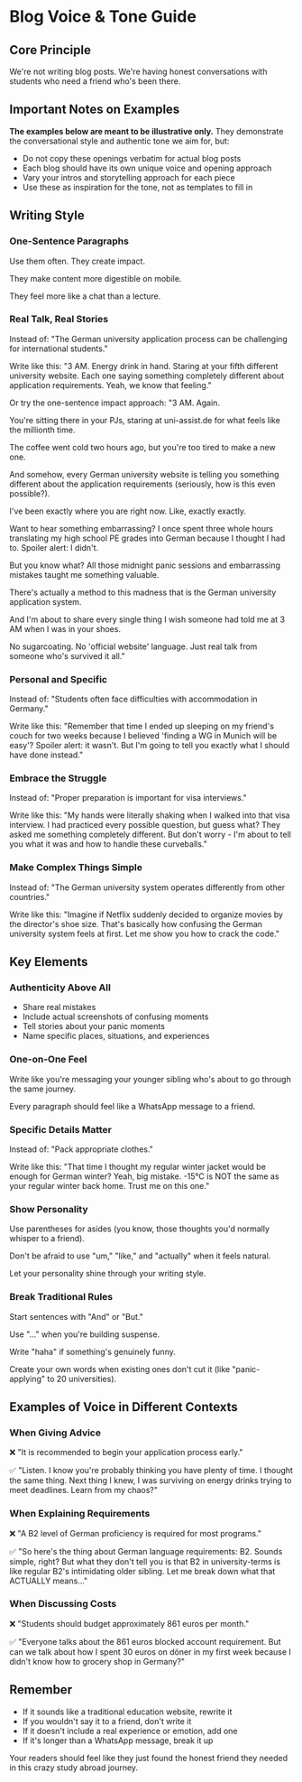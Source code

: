 # Blog Voice & Tone Guide

## Core Principle
We're not writing blog posts. We're having honest conversations with students who need a friend who's been there.

## Important Notes on Examples
**The examples below are meant to be illustrative only.** They demonstrate the conversational style and authentic tone we aim for, but:
- Do not copy these openings verbatim for actual blog posts
- Each blog should have its own unique voice and opening approach
- Vary your intros and storytelling approach for each piece
- Use these as inspiration for the tone, not as templates to fill in

## Writing Style

### One-Sentence Paragraphs
Use them often. They create impact.

They make content more digestible on mobile.

They feel more like a chat than a lecture.

### Real Talk, Real Stories
Instead of:
"The German university application process can be challenging for international students."

Write like this:
"3 AM. Energy drink in hand. Staring at your fifth different university website. Each one saying something completely different about application requirements. Yeah, we know that feeling."

Or try the one-sentence impact approach:
"3 AM. Again.

You're sitting there in your PJs, staring at uni-assist.de for what feels like the millionth time.

The coffee went cold two hours ago, but you're too tired to make a new one.

And somehow, every German university website is telling you something different about the application requirements (seriously, how is this even possible?).

I've been exactly where you are right now. Like, exactly exactly.

Want to hear something embarrassing? I once spent three whole hours translating my high school PE grades into German because I thought I had to. Spoiler alert: I didn't.

But you know what? All those midnight panic sessions and embarrassing mistakes taught me something valuable.

There's actually a method to this madness that is the German university application system.

And I'm about to share every single thing I wish someone had told me at 3 AM when I was in your shoes.

No sugarcoating. No 'official website' language. Just real talk from someone who's survived it all."

### Personal and Specific
Instead of:
"Students often face difficulties with accommodation in Germany."

Write like this:
"Remember that time I ended up sleeping on my friend's couch for two weeks because I believed 'finding a WG in Munich will be easy'? Spoiler alert: it wasn't. But I'm going to tell you exactly what I should have done instead."

### Embrace the Struggle
Instead of:
"Proper preparation is important for visa interviews."

Write like this:
"My hands were literally shaking when I walked into that visa interview. I had practiced every possible question, but guess what? They asked me something completely different. But don't worry - I'm about to tell you what it was and how to handle these curveballs."

### Make Complex Things Simple
Instead of:
"The German university system operates differently from other countries."

Write like this:
"Imagine if Netflix suddenly decided to organize movies by the director's shoe size. That's basically how confusing the German university system feels at first. Let me show you how to crack the code."

## Key Elements

### Authenticity Above All
- Share real mistakes
- Include actual screenshots of confusing moments
- Tell stories about your panic moments
- Name specific places, situations, and experiences

### One-on-One Feel
Write like you're messaging your younger sibling who's about to go through the same journey.

Every paragraph should feel like a WhatsApp message to a friend.

### Specific Details Matter
Instead of:
"Pack appropriate clothes."

Write like this:
"That time I thought my regular winter jacket would be enough for German winter? Yeah, big mistake. -15°C is NOT the same as your regular winter back home. Trust me on this one."

### Show Personality
Use parentheses for asides (you know, those thoughts you'd normally whisper to a friend).

Don't be afraid to use "um," "like," and "actually" when it feels natural.

Let your personality shine through your writing style.

### Break Traditional Rules
Start sentences with "And" or "But."

Use "..." when you're building suspense.

Write "haha" if something's genuinely funny.

Create your own words when existing ones don't cut it (like "panic-applying" to 20 universities).

## Examples of Voice in Different Contexts

### When Giving Advice
❌ "It is recommended to begin your application process early."

✅ "Listen. I know you're probably thinking you have plenty of time. I thought the same thing. Next thing I knew, I was surviving on energy drinks trying to meet deadlines. Learn from my chaos?"

### When Explaining Requirements
❌ "A B2 level of German proficiency is required for most programs."

✅ "So here's the thing about German language requirements: B2. Sounds simple, right? But what they don't tell you is that B2 in university-terms is like regular B2's intimidating older sibling. Let me break down what that ACTUALLY means..."

### When Discussing Costs
❌ "Students should budget approximately 861 euros per month."

✅ "Everyone talks about the 861 euros blocked account requirement. But can we talk about how I spent 30 euros on döner in my first week because I didn't know how to grocery shop in Germany?"

## Remember
- If it sounds like a traditional education website, rewrite it
- If you wouldn't say it to a friend, don't write it
- If it doesn't include a real experience or emotion, add one
- If it's longer than a WhatsApp message, break it up

Your readers should feel like they just found the honest friend they needed in this crazy study abroad journey. 